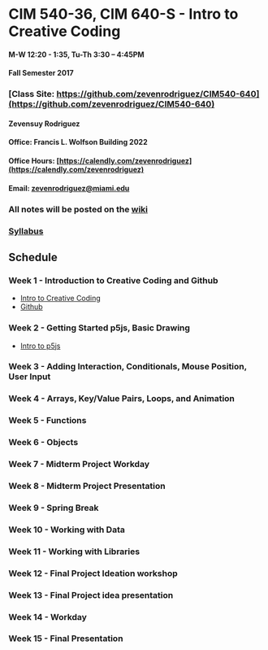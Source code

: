 # CIM 540-36, CIM 640-S - Intro to Creative Coding

#### M-W 12:20 - 1:35, Tu-Th 3:30 – 4:45PM

#### Fall Semester 2017

### [Class Site: https://github.com/zevenrodriguez/CIM540-640](https://github.com/zevenrodriguez/CIM540-640)


#### Zevensuy Rodriguez

#### Office: Francis L. Wolfson Building 2022

#### Office Hours: [https://calendly.com/zevenrodriguez](https://calendly.com/zevenrodriguez)

#### Email: zevenrodriguez@miami.edu

### All notes will be posted on the [wiki](https://github.com/zevenrodriguez/CIM540-640/wiki)

### [Syllabus](https://github.com/zevenrodriguez/CIM540-640/blob/master/CIM540-5Q-IntrotoCreativeCoding.pdf)

## Schedule

### Week 1 - Introduction to Creative Coding and Github

* [Intro to Creative Coding](https://github.com/zevenrodriguez/CIM540-640/wiki/Intro-To-Creative-Coding)
* [Github](https://github.com/zevenrodriguez/CIM540-640/wiki/Github)

### Week 2 - Getting Started p5js, Basic Drawing

* [Intro to p5js](https://github.com/zevenrodriguez/CIM540-640/wiki/Intro-To-p5js)

### Week 3 - Adding Interaction, Conditionals, Mouse Position, User Input

### Week 4 - Arrays, Key/Value Pairs, Loops, and Animation

### Week 5 - Functions

### Week 6 - Objects

### Week 7 - Midterm Project Workday

### Week 8 - Midterm Project Presentation

### Week 9 - Spring Break

### Week 10 - Working with Data

### Week 11 - Working with Libraries

### Week 12 - Final Project Ideation workshop

### Week 13 - Final Project idea presentation

### Week 14 - Workday

### Week 15 - Final Presentation
